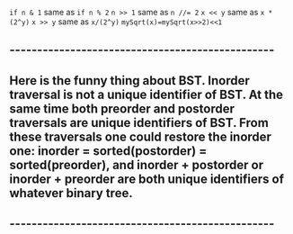 ```if n & 1``` same as ```if n % 2```
```n >> 1``` same as ```n //= 2```
```x << y``` same as ```x * (2^y)```
```x >> y``` same as ```x/(2^y)```
```mySqrt(x)=mySqrt(x>>2)<<1```
## ------------------------------------------------
## Here is the funny thing about BST. Inorder traversal is not a unique identifier of BST. At the same time both preorder and postorder traversals are unique identifiers of BST. From these traversals one could restore the inorder one: inorder = sorted(postorder) = sorted(preorder), and inorder + postorder or inorder + preorder are both unique identifiers of whatever binary tree.
## ------------------------------------------------